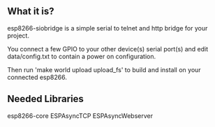 What it is?
-----------
esp8266-siobridge is a simple serial to telnet and http bridge for your
project.

You connect a few GPIO to your other device(s) serial port(s) and edit
data/config.txt to contain a power on configuration.

Then run 'make world upload upload_fs' to build and install on your
connected esp8266.


Needed Libraries
----------------
esp8266-core
ESPAsyncTCP
ESPAsyncWebserver
